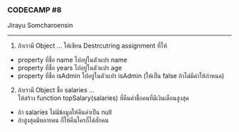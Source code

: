 ### CODECAMP #8
Jirayu Somcharoensin    
___
1. ถ้าเรามี Object ... ให้เขียน Destrcutring assignment ที่ให้
+ property ที่ชื่อ name ไปอยู่ในตัวแปร name
+ property ที่ชื่อ years ไปอยู่ในตัวแปร age
+ property ที่ชื่อ isAdmin ไปอยู่ในตัวแปร isAdmin (ให้เป็น false ถ้าไม่มีค่าให้กำหนด)

2. ถ้าเรามี Object ชื่อ salaries ...  
ให้สร้าง function topSalary(salaries) ที่คืนค่าชื่อคนที่มีเงินเดือนสูงสุด
+ ถ้า salaries ไม่มีข้อมูลให้คืนค่าเป็น null
+ ถ้าสูงสุดมีหลายคน ก็ให้คืนใครก็ได้สักคน



